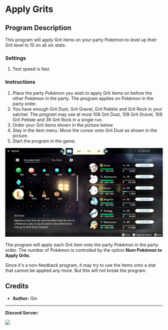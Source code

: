 # Apply Grits


## Program Description

This program will apply Grit items on your party Pokémon to level up their Grit level to 10 on all six stats.


### Settings

1. Text speed is fast.


### Instructions

1. Place the party Pokémon you wish to apply Grit items on before the other Pokémon in the party.
The program applies on Pokémon in the party order.
2. You have enough Grit Dust, Grit Gravel, Grit Pebble and Grit Rock in your satchel.
The program may use at most 108 Grit Dust, 108 Grit Gravel, 108 Grit Pebble and 36 Grit Rock in a single run.
3. Order your Grit items shown in the picture below.
4. Stay in the item menu. Move the cursor onto Grit Dust as shown in the picture.
5. Start the program in the game.

<img src="images/ApplyGrits-0.jpg">

The program will apply each Grit item onto the party Pokémon in the party order.
The number of Pokémon is controlled by the option **Num Pokémon to Apply Grits**.

Since it's a non-feedback program, it may try to use the items onto a stat that cannot be applied any more. But this will not break the program.



## Credits

- **Author:** Gin



<hr>

**Discord Server:** 

[<img src="https://canary.discordapp.com/api/guilds/695809740428673034/widget.png?style=banner2">](https://discord.gg/cQ4gWxN)
